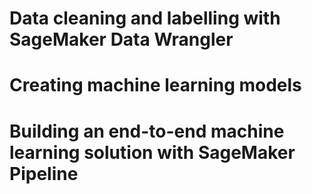 # Data cleaning and labelling with SageMaker Data Wrangler

# Creating machine learning models

# Building an end-to-end machine learning solution with SageMaker Pipeline​
